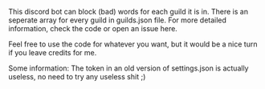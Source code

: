 This discord bot can block (bad) words for each guild it is in. There is an seperate array for every guild in guilds.json file. For more detailed information, check the code or open an issue here.

Feel free to use the code for whatever you want, but it would be a nice turn if you leave credits for me.


Some information:
The token in an old version of settings.json is actually useless, no need to try any useless shit ;) 
